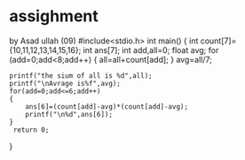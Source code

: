 # assighment
by Asad ullah (09)
#include<stdio.h>
int main()
{
	int count[7]={10,11,12,13,14,15,16};
	int ans[7];
	int add,all=0;
	float avg;
	for (add=0;add<8;add++)
	{
		all=all+count[add];
	}
	avg=all/7;
	
	printf("the sium of all is %d",all);
	printf("\nAvrage is%f",avg);
	for(add=0;add<=6;add++)
	{
		ans[6]=(count[add]-avg)*(count[add]-avg);
		printf("\n%d",ans[6]);
	}
	 return 0;
}
